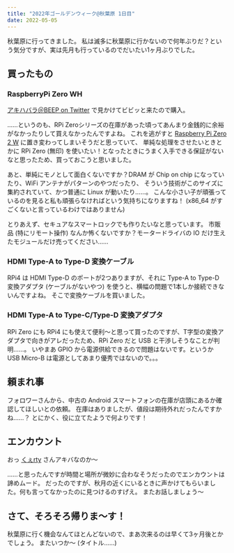 ```yaml
---
title: "2022年ゴールデンウィーク@秋葉原 1日目"
date: 2022-05-05
---
```


秋葉原に行ってきました。
私は滅多に秋葉原に行かないので何年ぶりだ？という気分ですが、実は先月も行っているのでだいたい1ヶ月ぶりでした。

## 買ったもの

### RaspberryPi Zero WH

[アキハバラ＠BEEP on Twitter](https://twitter.com/BEEP_akihabara/status/1521729758643785728) で見かけてビビッと来たので購入。

……というのも、RPi Zeroシリーズの在庫があった頃ってあんまり金銭的に余裕がなかったりして買えなかったんですよね。
これを逃がすと [Raspberry Pi Zero 2 W](https://www.raspberrypi.com/products/raspberry-pi-zero-2-w/) に置き変わってしまいそうだと思っていて、
単純な処理をさせたいときとかに RPi Zero (無印) を使いたい！となったときにうまく入手できる保証がないなと思ったため、買っておこうと思いました。

あと、単純にモノとして面白くないですか？DRAM が Chip on chip になっていたり、WiFi アンテナがパターンのやつだったり、
そういう技術がこのサイズに集約されていて、かつ普通に Linux が動いたり……。
こんな小さい子が頑張っているのを見ると私も頑張らなければという気持ちになりますね！
(x86_64 がすごくないと言っているわけではありません)

とりあえず、セキュアなスマートロックでも作りたいなと思っています。
市販品 (特にリモート操作) なんか怖くないですか？モータードライバの IO だけ生えたモジュールだけ売ってください……

### HDMI Type-A to Type-D 変換ケーブル

RPi4 は HDMI Type-D のポートが2つありますが、それに Type-A to Type-D 変換アダプタ (ケーブルがないやつ) を使うと、横幅の問題で1本しか接続できないんですよね。
そこで変換ケーブルを買いました。

### HDMI Type-A to Type-C/Type-D 変換アダプタ

RPi Zero にも RPi4 にも使えて便利〜と思って買ったのですが、T字型の変換アダプタで向きがアレだったため、RPi Zero だと USB と干渉しそうなことが判明……。
いやまあ GPIO から電源供給できるので問題はないです。というか USB Micro-B は電源としてあまり優秀ではないので。。。

## 頼まれ事

フォロワーさんから、中古の Android スマートフォンの在庫が店頭にあるか確認してほしいとの依頼。
在庫はありましたが、値段は期待外れだったんですかね……？
とにかく、役に立てたようで何よりです！

## エンカウント

おっ [くぇrty](https://twitter.com/qwerty11__) さんアキバなのか〜

……と思ったんですが時間と場所が微妙に合わなそうだったのでエンカウントは諦めムード。
だったのですが、秋月の近くにいるときに声かけてもらいました。何も言ってなかったのに見つけるのすげえ。
またお話しましょう〜

## さて、そろそろ帰りま〜す！

秋葉原に行く機会なんてほとんどないので、まあ次来るのは早くて3ヶ月後とかでしょう。
またいつか〜 (タイトル……)
